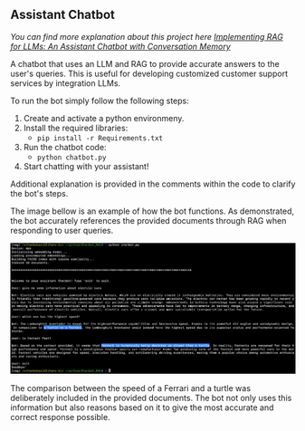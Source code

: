 ## Assistant Chatbot

*You can find more explanation about this project here [Implementing RAG for LLMs: An Assistant Chatbot with Conversation Memory](https://app.readytensor.ai/publications/implementing-retrieval-augmented-generation-rag-for-llms-a-chatbot-with-conversation-memory-6VVI8TZVIIYl)*

A chatbot that uses an LLM and RAG to provide accurate answers to the user's queries. This is useful for developing customized customer support services by integration LLMs.

To run the bot simply follow the following steps:

1. Create and activate a python environmeny.
2. Install the required libraries:
    - `pip install -r Requirements.txt`
3. Run the chatbot code:
    - `python chatbot.py`
4. Start chatting with your assistant!

Additional explanation is provided in the comments within the code to clarify the bot's steps.

The image bellow is an example of how the bot functions. As demonstrated, the bot accurately references the provided documents through RAG when responding to user queries.

![Example chat](./example_chat.png)

The comparison between the speed of a Ferrari and a turtle was deliberately included in the provided documents. The bot not only uses this information but also reasons based on it to give the most accurate and correct response possible.




